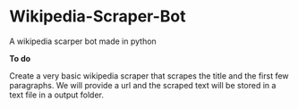 # Wikipedia-Scraper-Bot
A wikipedia scarper bot made in python

<b>To do</b>

Create a very basic wikipedia scraper that scrapes the title and the first few paragraphs. We will provide a url and the scraped text will be stored in a text file in a output folder. 
